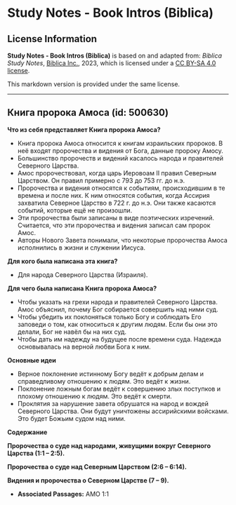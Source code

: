 # Study Notes - Book Intros (Biblica)

## License Information

**Study Notes - Book Intros (Biblica)** is based on and adapted from: _Biblica Study Notes_, [Biblica Inc.](https://www.biblica.com/), 2023, which is licensed under a [CC BY-SA 4.0 license](https://creativecommons.org/licenses/by-sa/4.0/legalcode.en).

This markdown version is provided under the same license.



--------------------------------

## Книга пророка Амоса (id: 500630)

**Что из себя представляет Книга пророка Амоса?**

* Книга пророка Амоса относится к книгам израильских пророков. В неё входят пророчества и видения от Бога, данные пророку Амосу.
* Большинство пророчеств и видений касалось народа и правителей Северного Царства.
* Амос пророчествовал, когда царь Иеровоам II правил Северным Царством. Он правил примерно с 793 до 753 гг. до н.э.
* Пророчества и видения относятся к событиям, происходившим в те времена и после них. К ним относятся события, когда Ассирия захватила Северное Царство в 722 г. до н.э. Они также касаются событий, которые ещё не произошли.
* Эти пророчества были записаны в виде поэтических изречений. Считается, что эти пророчества и видения записал сам пророк Амос.
* Авторы Нового Завета понимали, что некоторые пророчества Амоса исполнились в жизни и служении Иисуса.

**Для кого была написана эта книга?**

* Для народа Северного Царства (Израиля).

**Для чего была написана Книга пророка Амоса?**

* Чтобы указать на грехи народа и правителей Северного Царства. Амос объяснил, почему Бог собирается совершить над ними суд.
* Чтобы убедить их поклоняться только Богу и соблюдать Его заповеди о том, как относиться к другим людям. Если бы они это делали, Бог не навёл бы на них суд.
* Чтобы дать им надежду на будущее после времени суда. Надежда основывалась на верной любви Бога к ним.

**Основные идеи**

* Верное поклонение истинному Богу ведёт к добрым делам и справедливому отношению к людям. Это ведёт к жизни.
* Поклонение ложным богам ведёт к совершению злых поступков и плохому отношению к людям. Это ведёт к смерти.
* Проклятия за нарушение завета обрушатся на народ и вождей Северного Царства. Они будут уничтожены ассирийскими войсками. Это будет Божьим судом над ними.

**Содержание**

**Пророчества о суде над народами, живущими вокруг Северного Царства (1:1 – 2:5\).**

**Пророчества о суде над Северным Царством (2:6 – 6:14\).**

**Видения и пророчества о Северном Царстве (7 – 9\).**

* **Associated Passages:** AMO 1:1


